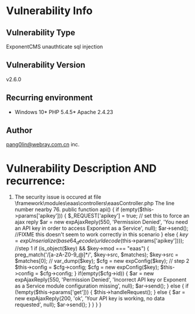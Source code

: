# Vulnerability Info
## Vulnerability Type 
  ExponentCMS unauthticate sql injection
## Vulnerability Version 
  v2.6.0
## Recurring environment
  * Windows 10* PHP 5.4.5* Apache 2.4.23
## Author
 pang0lin@webray.com.cn inc.
# Vulnerability Description AND recurrence:

1. The security issue is occured at file \framework\modules\eaas\controllers\eaasController.php
The line number nearby 76.
   public function api() {
        if (empty($this->params['apikey'])) {
            $_REQUEST['apikey'] = true;  // set this to force an ajax reply
            $ar = new expAjaxReply(550, 'Permission Denied', 'You need an API key in order to access Exponent as a Service', null);
            $ar->send();  //FIXME this doesn't seem to work correctly in this scenario
        } else {
            $key = expUnserialize(base64_decode(urldecode($this->params['apikey'])));  //step 1
            if (is_object($key) && $key->mod === "eaas") {
                preg_match('/[a-zA-Z0-9_@]*/', $key->src, $matches);
                $key->src = $matches[0];
                // var_dump($key);
                $cfg = new expConfig($key); // step 2
                $this->config = $cfg->config;
                $cfg = new expConfig($key);
                $this->config = $cfg->config;
            }
            if(empty($cfg->id)) {
                $ar = new expAjaxReply(550, 'Permission Denied', 'Incorrect API key or Exponent as a Service module configuration missing', null);
                $ar->send();
            } else {
                if (!empty($this->params['get'])) {
                    $this->handleRequest();
                } else {
                    $ar = new expAjaxReply(200, 'ok', 'Your API key is working, no data requested', null);
                    $ar->send();
                }
            }
        }
    }
